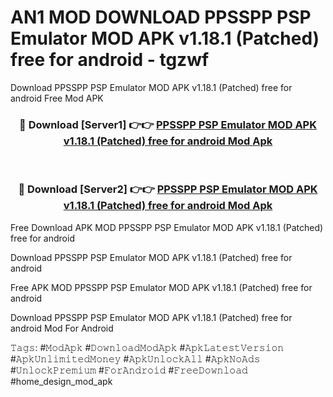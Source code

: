 # AN1 MOD DOWNLOAD PPSSPP PSP Emulator MOD APK v1.18.1 (Patched) free for android - tgzwf
Download PPSSPP PSP Emulator MOD APK v1.18.1 (Patched) free for android Free Mod APK

<div align="center">
<h3>🔴 Download [Server1] 👉👉 <a href="https://apk-comot.site?title=PPSSPP_PSP_Emulator_MOD_APK_v1.18.1_(Patched)_free_for_android">PPSSPP PSP Emulator MOD APK v1.18.1 (Patched) free for android Mod Apk</a></h3><br>

<h3>🔴 Download [Server2] 👉👉 <a href="https://apk-comot.site?title=PPSSPP_PSP_Emulator_MOD_APK_v1.18.1_(Patched)_free_for_android">PPSSPP PSP Emulator MOD APK v1.18.1 (Patched) free for android Mod Apk</a></h3>
</div>


Free Download APK MOD PPSSPP PSP Emulator MOD APK v1.18.1 (Patched) free for android

Download PPSSPP PSP Emulator MOD APK v1.18.1 (Patched) free for android 

Free APK MOD PPSSPP PSP Emulator MOD APK v1.18.1 (Patched) free for android 

Download PPSSPP PSP Emulator MOD APK v1.18.1 (Patched) free for android Mod For Android

𝚃𝚊𝚐𝚜: #𝙼𝚘𝚍𝙰𝚙𝚔 #𝙳𝚘𝚠𝚗𝚕𝚘𝚊𝚍𝙼𝚘𝚍𝙰𝚙𝚔 #𝙰𝚙𝚔𝙻𝚊𝚝𝚎𝚜𝚝𝚅𝚎𝚛𝚜𝚒𝚘𝚗 #𝙰𝚙𝚔𝚄𝚗𝚕𝚒𝚖𝚒𝚝𝚎𝚍𝙼𝚘𝚗𝚎𝚢 #𝙰𝚙𝚔𝚄𝚗𝚕𝚘𝚌𝚔𝙰𝚕𝚕 #𝙰𝚙𝚔𝙽𝚘𝙰𝚍𝚜 #𝚄𝚗𝚕𝚘𝚌𝚔𝙿𝚛𝚎𝚖𝚒𝚞𝚖 #𝙵𝚘𝚛𝙰𝚗𝚍𝚛𝚘𝚒𝚍 #𝙵𝚛𝚎𝚎𝙳𝚘𝚠𝚗𝚕𝚘𝚊𝚍 #home_design_mod_apk